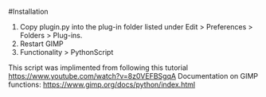 #Installation
1. Copy plugin.py into the plug-in folder listed under Edit > Preferences > Folders > Plug-ins.
2. Restart GIMP
3. Functionality > PythonScript



This script was implimented from following this tutorial https://www.youtube.com/watch?v=8z0VEFBSgqA
Documentation on GIMP functions: https://www.gimp.org/docs/python/index.html
